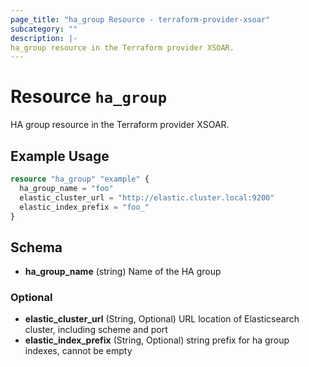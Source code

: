 ```yaml
---
page_title: "ha_group Resource - terraform-provider-xsoar"
subcategory: ""
description: |-
ha_group resource in the Terraform provider XSOAR.
---
```


# Resource `ha_group`

HA group resource in the Terraform provider XSOAR.

## Example Usage
```terraform
resource "ha_group" "example" {
  ha_group_name = "foo"
  elastic_cluster_url = "http://elastic.cluster.local:9200"
  elastic_index_prefix = "foo_"
}
```

## Schema
- **ha_group_name** (string) Name of the HA group

### Optional
- **elastic_cluster_url** (String, Optional) URL location of Elasticsearch cluster, including scheme and port
- **elastic_index_prefix** (String, Optional) string prefix for ha group indexes, cannot be empty 
